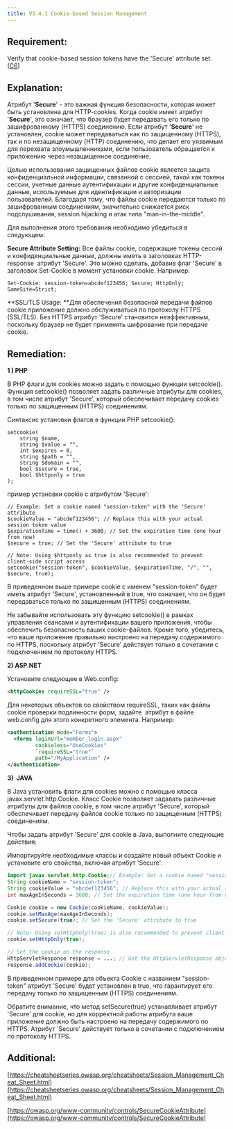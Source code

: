 ```yaml
---
title: V3.4.1 Cookie-based Session Management
---
```




## Requirement:

Verify that cookie-based session tokens have the 'Secure' attribute set. ([C6](https://owasp.org/www-project-proactive-controls/#div-numbering))

## Explanation:

Атрибут '**Secure**' - это важная функция безопасности, которая может быть установлена для HTTP-cookies. Когда cookie имеет атрибут '**Secure**', это означает, что браузер будет передавать его только по зашифрованному (HTTPS) соединению. Если атрибут '**Secure**' не установлен, cookie может передаваться как по защищенному (HTTPS), так и по незащищенному (HTTP) соединению, что делает его уязвимым для перехвата злоумышленниками, если пользователь обращается к приложению через незащищенное соединение.

Целью использования защищенных файлов cookie является защита конфиденциальной информации, связанной с сессией, такой как токены сессии, учетные данные аутентификации и другие конфиденциальные данные, используемые для идентификации и авторизации пользователей. Благодаря тому, что файлы cookie передаются только по зашифрованным соединениям, значительно снижается риск подслушивания, session hijacking и атак типа "man-in-the-middle".

Для выполнения этого требования необходимо убедиться в следующем:

**Secure Attribute Setting:** Все файлы cookie, содержащие токены сессий и конфиденциальные данные, должны иметь в заголовках HTTP-response  атрибут 'Secure'. Это можно сделать, добавив флаг 'Secure' в заголовок Set-Cookie в момент установки cookie. 
Например:


```
Set-Cookie: session-token=abcdef123456; Secure; HttpOnly; SameSite=Strict;
```


**SSL/TLS Usage: **Для обеспечения безопасной передачи файлов cookie приложение должно обслуживаться по протоколу HTTPS (SSL/TLS). Без HTTPS атрибут 'Secure' становится неэффективным, поскольку браузер не будет применять шифрование при передаче cookie.

## Remediation:

**1 ) PHP**

В PHP флаги для cookies можно задать с помощью функции setcookie(). Функция setcookie() позволяет задать различные атрибуты для cookies, в том числе атрибут 'Secure', который обеспечивает передачу cookies только по защищенным (HTTPS) соединениям.

Cинтаксис установки флагов в функции PHP setcookie():


```php5
setcookie(
    string $name,
    string $value = "",
    int $expires = 0,
    string $path = "",
    string $domain = "",
    bool $secure = true,
    bool $httponly = true
);
```


пример установки cookie с атрибутом 'Secure':


```php5
// Example: Set a cookie named "session-token" with the 'Secure' attribute
$cookieValue = "abcdef123456"; // Replace this with your actual session token value
$expirationTime = time() + 3600; // Set the expiration time (one hour from now)
$secure = true; // Set the 'Secure' attribute to true

// Note: Using $httponly as true is also recommended to prevent client-side script access
setcookie("session-token", $cookieValue, $expirationTime, "/", "", $secure, true);
```


В приведенном выше примере cookie с именем "session-token" будет иметь атрибут 'Secure', установленный в true, что означает, что он будет передаваться только по защищенным (HTTPS) соединениям.

Не забывайте использовать эту функцию setcookie() в рамках управления сеансами и аутентификации вашего приложения, чтобы обеспечить безопасность ваших cookie-файлов. Кроме того, убедитесь, что ваше приложение правильно настроено на передачу содержимого по HTTPS, поскольку атрибут 'Secure' действует только в сочетании с подключением по протоколу HTTPS.

**2) ASP.NET**

Установите следующее в Web.config:

```xml
<httpCookies requireSSL="true" />
```

Для некоторых объектов со свойством requireSSL, таких как файлы cookie проверки подлинности форм, задайте 
атрибут в файле web.config для этого конкретного элемента. Например:


```xml
<authentication mode="Forms">
  <forms loginUrl="member_login.aspx"
         cookieless="UseCookies"
         `requireSSL="true"`
         path="/MyApplication" />
</authentication>
```


**3)  JAVA**

В Java установить флаги для cookies можно с помощью класса javax.servlet.http.Cookie. Класс Cookie позволяет задавать различные атрибуты для файлов cookie, в том числе атрибут 'Secure', который обеспечивает передачу файлов cookie только по защищенным (HTTPS) соединениям.

Чтобы задать атрибут 'Secure' для cookie в Java, выполните следующие действия:

Импортируйте необходимые классы и создайте новый объект Cookie и установите его свойства, включая атрибут 'Secure':


```java
import javax.servlet.http.Cookie;// Example: Set a cookie named "session-token" with the 'Secure' attribute
String cookieName = "session-token";
String cookieValue = "abcdef123456"; // Replace this with your actual session token value
int maxAgeInSeconds = 3600; // Set the expiration time (one hour from now)

Cookie cookie = new Cookie(cookieName, cookieValue);
cookie.setMaxAge(maxAgeInSeconds);
cookie.setSecure(true); // Set the 'Secure' attribute to true

// Note: Using setHttpOnly(true) is also recommended to prevent client-side script access
cookie.setHttpOnly(true);

// Set the cookie on the response
HttpServletResponse response = ...; // Get the HttpServletResponse object
response.addCookie(cookie);
```


В приведенном примере для объекта Cookie с названием "session-token" атрибут 'Secure' будет установлен в true, что гарантирует его передачу только по защищенным (HTTPS) соединениям.

Обратите внимание, что метод setSecure(true) устанавливает атрибут 'Secure' для cookie, но для корректной работы атрибута ваше приложение должно быть настроено на передачу содержимого по HTTPS. Атрибут 'Secure' действует только в сочетании с подключением по протоколу HTTPS.

## Additional:

[https://cheatsheetseries.owasp.org/cheatsheets/Session_Management_Cheat_Sheet.html](https://cheatsheetseries.owasp.org/cheatsheets/Session_Management_Cheat_Sheet.html)

[https://owasp.org/www-community/controls/SecureCookieAttribute](https://owasp.org/www-community/controls/SecureCookieAttribute)




